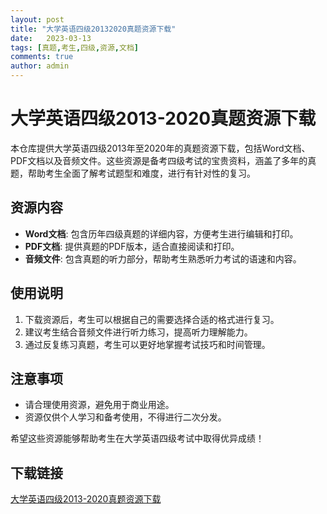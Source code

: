 ```yaml
---
layout: post
title: "大学英语四级20132020真题资源下载"
date:   2023-03-13
tags: [真题,考生,四级,资源,文档]
comments: true
author: admin
---
```

# 大学英语四级2013-2020真题资源下载

本仓库提供大学英语四级2013年至2020年的真题资源下载，包括Word文档、PDF文档以及音频文件。这些资源是备考四级考试的宝贵资料，涵盖了多年的真题，帮助考生全面了解考试题型和难度，进行有针对性的复习。

## 资源内容

- **Word文档**: 包含历年四级真题的详细内容，方便考生进行编辑和打印。
- **PDF文档**: 提供真题的PDF版本，适合直接阅读和打印。
- **音频文件**: 包含真题的听力部分，帮助考生熟悉听力考试的语速和内容。

## 使用说明

1. 下载资源后，考生可以根据自己的需要选择合适的格式进行复习。
2. 建议考生结合音频文件进行听力练习，提高听力理解能力。
3. 通过反复练习真题，考生可以更好地掌握考试技巧和时间管理。

## 注意事项

- 请合理使用资源，避免用于商业用途。
- 资源仅供个人学习和备考使用，不得进行二次分发。

希望这些资源能够帮助考生在大学英语四级考试中取得优异成绩！

## 下载链接

[大学英语四级2013-2020真题资源下载](https://pan.quark.cn/s/3c4f98b42f74)